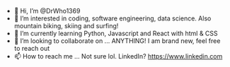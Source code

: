- 👋 Hi, I’m @DrWho1369
- 👀 I’m interested in coding, software engineering, data science. Also mountain biking, skiing and surfing!
- 🌱 I’m currently learning Python, Javascript and React with html & CSS
- 💞️ I’m looking to collaborate on ... ANYTHING! I am brand new, feel free to reach out
- 📫 How to reach me ... Not sure lol. LinkedIn? https://www.linkedin.com

<!---
DrWho1369/DrWho1369 is a ✨ special ✨ repository because its `README.md` (this file) appears on your GitHub profile.
You can click the Preview link to take a look at your changes.
--->
